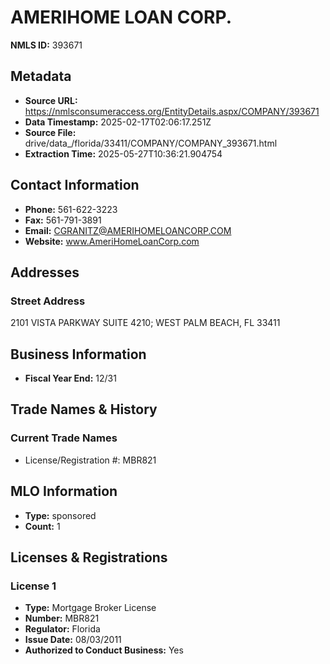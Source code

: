 # AMERIHOME LOAN CORP.

**NMLS ID:** 393671

## Metadata
- **Source URL:** https://nmlsconsumeraccess.org/EntityDetails.aspx/COMPANY/393671
- **Data Timestamp:** 2025-02-17T02:06:17.251Z
- **Source File:** drive/data_/florida/33411/COMPANY/COMPANY_393671.html
- **Extraction Time:** 2025-05-27T10:36:21.904754

## Contact Information
- **Phone:** 561-622-3223
- **Fax:** 561-791-3891
- **Email:** CGRANITZ@AMERIHOMELOANCORP.COM
- **Website:** www.AmeriHomeLoanCorp.com

## Addresses
### Street Address
2101 VISTA PARKWAY SUITE 4210; WEST PALM BEACH, FL 33411

## Business Information
- **Fiscal Year End:** 12/31

## Trade Names & History
### Current Trade Names
- License/Registration #: MBR821

## MLO Information
- **Type:** sponsored
- **Count:** 1

## Licenses & Registrations

### License 1
- **Type:** Mortgage Broker License
- **Number:** MBR821
- **Regulator:** Florida
- **Issue Date:** 08/03/2011
- **Authorized to Conduct Business:** Yes

